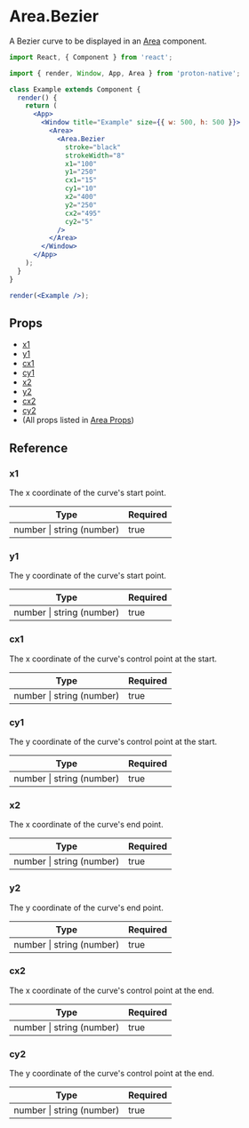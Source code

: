 # Area.Bezier

A Bezier curve to be displayed in an [Area](component_APIs/area.md) component.

```jsx
import React, { Component } from 'react';

import { render, Window, App, Area } from 'proton-native';

class Example extends Component {
  render() {
    return (
      <App>
        <Window title="Example" size={{ w: 500, h: 500 }}>
          <Area>
            <Area.Bezier
              stroke="black"
              strokeWidth="8"
              x1="100"
              y1="250"
              cx1="15"
              cy1="10"
              x2="400"
              y2="250"
              cx2="495"
              cy2="5"
            />
          </Area>
        </Window>
      </App>
    );
  }
}

render(<Example />);
```

## Props

- [x1](#x1)
- [y1](#y1)
- [cx1](#cx1)
- [cy1](#cy1)
- [x2](#x2)
- [y2](#y2)
- [cx2](#cx2)
- [cy2](#cy2)
- (All props listed in [Area Props](component_APIs/area_props.md))

## Reference

### x1

The x coordinate of the curve's start point.

| **Type**                      | **Required** |
| ----------------------------- | ------------ |
| number &#x7c; string (number) | true         |

### y1

The y coordinate of the curve's start point.

| **Type**                      | **Required** |
| ----------------------------- | ------------ |
| number &#x7c; string (number) | true         |

### cx1

The x coordinate of the curve's control point at the start.

| **Type**                      | **Required** |
| ----------------------------- | ------------ |
| number &#x7c; string (number) | true         |

### cy1

The y coordinate of the curve's control point at the start.

| **Type**                      | **Required** |
| ----------------------------- | ------------ |
| number &#x7c; string (number) | true         |

### x2

The x coordinate of the curve's end point.

| **Type**                      | **Required** |
| ----------------------------- | ------------ |
| number &#x7c; string (number) | true         |

### y2

The y coordinate of the curve's end point.

| **Type**                      | **Required** |
| ----------------------------- | ------------ |
| number &#x7c; string (number) | true         |

### cx2

The x coordinate of the curve's control point at the end.

| **Type**                      | **Required** |
| ----------------------------- | ------------ |
| number &#x7c; string (number) | true         |

### cy2

The y coordinate of the curve's control point at the end.

| **Type**                      | **Required** |
| ----------------------------- | ------------ |
| number &#x7c; string (number) | true         |
